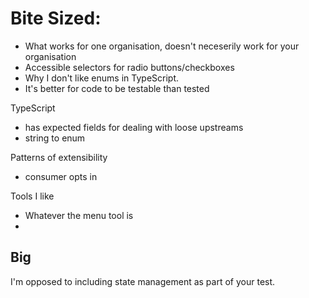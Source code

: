 # Bite Sized: 

- What works for one organisation, doesn't neceserily work for your organisation
- Accessible selectors for radio buttons/checkboxes
- Why I don't like enums in TypeScript.
- It's better for code to be testable than tested

TypeScript

- has expected fields for dealing with loose upstreams
- string to enum

Patterns of extensibility 
   - consumer opts in

Tools I like
- Whatever the menu tool is
- 




## Big

I'm opposed to including state management as part of your test. 

